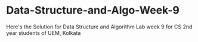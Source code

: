 # Data-Structure-and-Algo-Week-9

Here's the Solution for Data Structure and Algorithm Lab week 9 for CS 2nd year students of UEM, Kolkata
